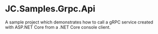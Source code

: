 # JC.Samples.Grpc.Api
A sample project which demonstrates how to call a gRPC service created with ASP.NET Core from a .NET Core console client.
